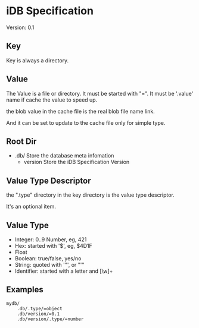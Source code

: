# iDB Specification

Version: 0.1

## Key

Key is always a directory.

## Value

The Value is a file or directory. It must be started with "=".
It must be '.value' name if cache the value to speed up.

the blob value in the cache file is the real blob file name link.

And it can be set to update to the cache file only for simple type.


## Root Dir

* .db/  Store the database meta infomation
  * version  Store the iDB Specification Version

## Value Type Descriptor

the ".type" directory in the key directory is the value type descriptor.

It's an optional item.


## Value Type

* Integer: 0..9 Number, eg, 421
* Hex: started with '$', eg, $4D1F
* Float
* Boolean: true/false, yes/no
* String: quoted with '"', or "'"
* Identifier: started with a letter and [\w]+

## Examples


    mydb/
        .db/.type/=object
        .db/version/=0.1
        .db/version/.type/=number


